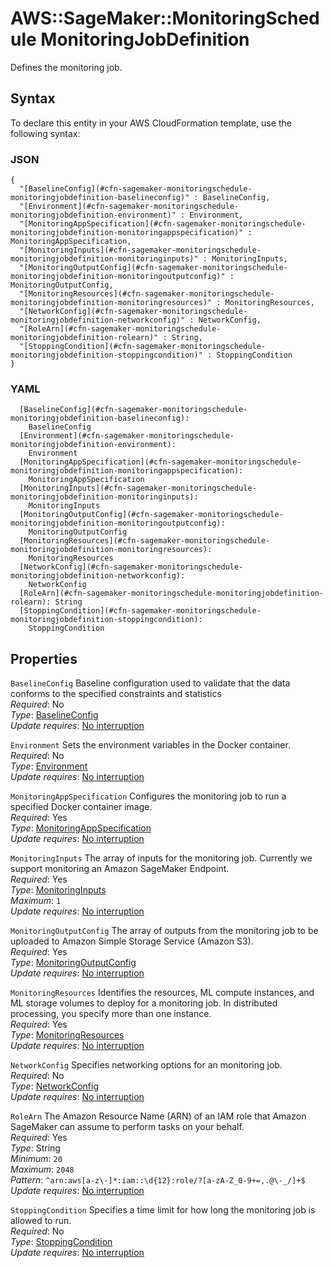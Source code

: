 # AWS::SageMaker::MonitoringSchedule MonitoringJobDefinition<a name="aws-properties-sagemaker-monitoringschedule-monitoringjobdefinition"></a>

Defines the monitoring job\.

## Syntax<a name="aws-properties-sagemaker-monitoringschedule-monitoringjobdefinition-syntax"></a>

To declare this entity in your AWS CloudFormation template, use the following syntax:

### JSON<a name="aws-properties-sagemaker-monitoringschedule-monitoringjobdefinition-syntax.json"></a>

```
{
  "[BaselineConfig](#cfn-sagemaker-monitoringschedule-monitoringjobdefinition-baselineconfig)" : BaselineConfig,
  "[Environment](#cfn-sagemaker-monitoringschedule-monitoringjobdefinition-environment)" : Environment,
  "[MonitoringAppSpecification](#cfn-sagemaker-monitoringschedule-monitoringjobdefinition-monitoringappspecification)" : MonitoringAppSpecification,
  "[MonitoringInputs](#cfn-sagemaker-monitoringschedule-monitoringjobdefinition-monitoringinputs)" : MonitoringInputs,
  "[MonitoringOutputConfig](#cfn-sagemaker-monitoringschedule-monitoringjobdefinition-monitoringoutputconfig)" : MonitoringOutputConfig,
  "[MonitoringResources](#cfn-sagemaker-monitoringschedule-monitoringjobdefinition-monitoringresources)" : MonitoringResources,
  "[NetworkConfig](#cfn-sagemaker-monitoringschedule-monitoringjobdefinition-networkconfig)" : NetworkConfig,
  "[RoleArn](#cfn-sagemaker-monitoringschedule-monitoringjobdefinition-rolearn)" : String,
  "[StoppingCondition](#cfn-sagemaker-monitoringschedule-monitoringjobdefinition-stoppingcondition)" : StoppingCondition
}
```

### YAML<a name="aws-properties-sagemaker-monitoringschedule-monitoringjobdefinition-syntax.yaml"></a>

```
  [BaselineConfig](#cfn-sagemaker-monitoringschedule-monitoringjobdefinition-baselineconfig): 
    BaselineConfig
  [Environment](#cfn-sagemaker-monitoringschedule-monitoringjobdefinition-environment): 
    Environment
  [MonitoringAppSpecification](#cfn-sagemaker-monitoringschedule-monitoringjobdefinition-monitoringappspecification): 
    MonitoringAppSpecification
  [MonitoringInputs](#cfn-sagemaker-monitoringschedule-monitoringjobdefinition-monitoringinputs): 
    MonitoringInputs
  [MonitoringOutputConfig](#cfn-sagemaker-monitoringschedule-monitoringjobdefinition-monitoringoutputconfig): 
    MonitoringOutputConfig
  [MonitoringResources](#cfn-sagemaker-monitoringschedule-monitoringjobdefinition-monitoringresources): 
    MonitoringResources
  [NetworkConfig](#cfn-sagemaker-monitoringschedule-monitoringjobdefinition-networkconfig): 
    NetworkConfig
  [RoleArn](#cfn-sagemaker-monitoringschedule-monitoringjobdefinition-rolearn): String
  [StoppingCondition](#cfn-sagemaker-monitoringschedule-monitoringjobdefinition-stoppingcondition): 
    StoppingCondition
```

## Properties<a name="aws-properties-sagemaker-monitoringschedule-monitoringjobdefinition-properties"></a>

`BaselineConfig`  <a name="cfn-sagemaker-monitoringschedule-monitoringjobdefinition-baselineconfig"></a>
Baseline configuration used to validate that the data conforms to the specified constraints and statistics  
*Required*: No  
*Type*: [BaselineConfig](aws-properties-sagemaker-monitoringschedule-baselineconfig.md)  
*Update requires*: [No interruption](https://docs.aws.amazon.com/AWSCloudFormation/latest/UserGuide/using-cfn-updating-stacks-update-behaviors.html#update-no-interrupt)

`Environment`  <a name="cfn-sagemaker-monitoringschedule-monitoringjobdefinition-environment"></a>
Sets the environment variables in the Docker container\.  
*Required*: No  
*Type*: [Environment](aws-properties-sagemaker-monitoringschedule-environment.md)  
*Update requires*: [No interruption](https://docs.aws.amazon.com/AWSCloudFormation/latest/UserGuide/using-cfn-updating-stacks-update-behaviors.html#update-no-interrupt)

`MonitoringAppSpecification`  <a name="cfn-sagemaker-monitoringschedule-monitoringjobdefinition-monitoringappspecification"></a>
Configures the monitoring job to run a specified Docker container image\.  
*Required*: Yes  
*Type*: [MonitoringAppSpecification](aws-properties-sagemaker-monitoringschedule-monitoringappspecification.md)  
*Update requires*: [No interruption](https://docs.aws.amazon.com/AWSCloudFormation/latest/UserGuide/using-cfn-updating-stacks-update-behaviors.html#update-no-interrupt)

`MonitoringInputs`  <a name="cfn-sagemaker-monitoringschedule-monitoringjobdefinition-monitoringinputs"></a>
The array of inputs for the monitoring job\. Currently we support monitoring an Amazon SageMaker Endpoint\.  
*Required*: Yes  
*Type*: [MonitoringInputs](aws-properties-sagemaker-monitoringschedule-monitoringinputs.md)  
*Maximum*: `1`  
*Update requires*: [No interruption](https://docs.aws.amazon.com/AWSCloudFormation/latest/UserGuide/using-cfn-updating-stacks-update-behaviors.html#update-no-interrupt)

`MonitoringOutputConfig`  <a name="cfn-sagemaker-monitoringschedule-monitoringjobdefinition-monitoringoutputconfig"></a>
The array of outputs from the monitoring job to be uploaded to Amazon Simple Storage Service \(Amazon S3\)\.  
*Required*: Yes  
*Type*: [MonitoringOutputConfig](aws-properties-sagemaker-monitoringschedule-monitoringoutputconfig.md)  
*Update requires*: [No interruption](https://docs.aws.amazon.com/AWSCloudFormation/latest/UserGuide/using-cfn-updating-stacks-update-behaviors.html#update-no-interrupt)

`MonitoringResources`  <a name="cfn-sagemaker-monitoringschedule-monitoringjobdefinition-monitoringresources"></a>
Identifies the resources, ML compute instances, and ML storage volumes to deploy for a monitoring job\. In distributed processing, you specify more than one instance\.  
*Required*: Yes  
*Type*: [MonitoringResources](aws-properties-sagemaker-monitoringschedule-monitoringresources.md)  
*Update requires*: [No interruption](https://docs.aws.amazon.com/AWSCloudFormation/latest/UserGuide/using-cfn-updating-stacks-update-behaviors.html#update-no-interrupt)

`NetworkConfig`  <a name="cfn-sagemaker-monitoringschedule-monitoringjobdefinition-networkconfig"></a>
Specifies networking options for an monitoring job\.  
*Required*: No  
*Type*: [NetworkConfig](aws-properties-sagemaker-monitoringschedule-networkconfig.md)  
*Update requires*: [No interruption](https://docs.aws.amazon.com/AWSCloudFormation/latest/UserGuide/using-cfn-updating-stacks-update-behaviors.html#update-no-interrupt)

`RoleArn`  <a name="cfn-sagemaker-monitoringschedule-monitoringjobdefinition-rolearn"></a>
The Amazon Resource Name \(ARN\) of an IAM role that Amazon SageMaker can assume to perform tasks on your behalf\.  
*Required*: Yes  
*Type*: String  
*Minimum*: `20`  
*Maximum*: `2048`  
*Pattern*: `^arn:aws[a-z\-]*:iam::\d{12}:role/?[a-zA-Z_0-9+=,.@\-_/]+$`  
*Update requires*: [No interruption](https://docs.aws.amazon.com/AWSCloudFormation/latest/UserGuide/using-cfn-updating-stacks-update-behaviors.html#update-no-interrupt)

`StoppingCondition`  <a name="cfn-sagemaker-monitoringschedule-monitoringjobdefinition-stoppingcondition"></a>
Specifies a time limit for how long the monitoring job is allowed to run\.  
*Required*: No  
*Type*: [StoppingCondition](aws-properties-sagemaker-monitoringschedule-stoppingcondition.md)  
*Update requires*: [No interruption](https://docs.aws.amazon.com/AWSCloudFormation/latest/UserGuide/using-cfn-updating-stacks-update-behaviors.html#update-no-interrupt)